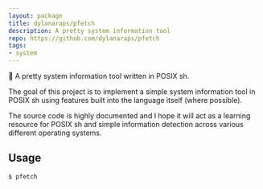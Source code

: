 ```yaml
---
layout: package
title: dylanaraps/pfetch
description: A pretty system information tool
repo: https://github.com/dylanaraps/pfetch
tags:
- system
---
```

 
🐧 A pretty system information tool written in POSIX sh.

The goal of this project is to implement a simple system information tool in POSIX sh using features built into the language itself (where possible).

The source code is highly documented and I hope it will act as a learning resource for POSIX sh and simple information detection across various different operating systems.

## Usage
 
	$ pfetch